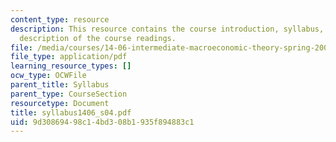 ```yaml
---
content_type: resource
description: This resource contains the course introduction, syllabus, schedule, and
  description of the course readings.
file: /media/courses/14-06-intermediate-macroeconomic-theory-spring-2004/9d30869498c14bd308b1935f894883c1_syllabus1406_s04.pdf
file_type: application/pdf
learning_resource_types: []
ocw_type: OCWFile
parent_title: Syllabus
parent_type: CourseSection
resourcetype: Document
title: syllabus1406_s04.pdf
uid: 9d308694-98c1-4bd3-08b1-935f894883c1
---
```

